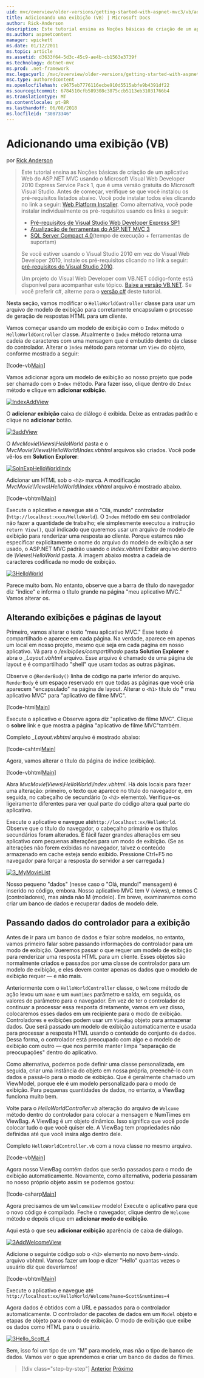 ```yaml
---
uid: mvc/overview/older-versions/getting-started-with-aspnet-mvc3/vb/adding-a-view
title: Adicionando uma exibição (VB) | Microsoft Docs
author: Rick-Anderson
description: Este tutorial ensina as Noções básicas de criação de um aplicativo Web do ASP.NET MVC usando o Microsoft Visual Web Developer 2010 Express Service Pack 1, que é...
ms.author: aspnetcontent
manager: wpickett
ms.date: 01/12/2011
ms.topic: article
ms.assetid: d3633f64-5d3c-45c9-ae4b-cb1563e3739f
ms.technology: dotnet-mvc
ms.prod: .net-framework
msc.legacyurl: /mvc/overview/older-versions/getting-started-with-aspnet-mvc3/vb/adding-a-view
msc.type: authoredcontent
ms.openlocfilehash: c9675eb7776116ecbe910d5515abfe9b4391df22
ms.sourcegitcommit: 6784510cfb589308c3875ccb5113eb31031766b4
ms.translationtype: MT
ms.contentlocale: pt-BR
ms.lasthandoff: 06/08/2018
ms.locfileid: "30873346"
---
```

<a name="adding-a-view-vb"></a>Adicionando uma exibição (VB)
====================
por [Rick Anderson](https://github.com/Rick-Anderson)

> Este tutorial ensina as Noções básicas de criação de um aplicativo Web do ASP.NET MVC usando o Microsoft Visual Web Developer 2010 Express Service Pack 1, que é uma versão gratuita do Microsoft Visual Studio. Antes de começar, verifique se que você instalou os pré-requisitos listados abaixo. Você pode instalar todos eles clicando no link a seguir: [Web Platform Installer](https://www.microsoft.com/web/gallery/install.aspx?appid=VWD2010SP1Pack). Como alternativa, você pode instalar individualmente os pré-requisitos usando os links a seguir:
> 
> - [Pré-requisitos de Visual Studio Web Developer Express SP1](https://www.microsoft.com/web/gallery/install.aspx?appid=VWD2010SP1Pack)
> - [Atualização de ferramentas do ASP.NET MVC 3](https://www.microsoft.com/web/gallery/install.aspx?appsxml=&amp;appid=MVC3)
> - [SQL Server Compact 4.0](https://www.microsoft.com/web/gallery/install.aspx?appid=SQLCE;SQLCEVSTools_4_0)(tempo de execução + ferramentas de suportam)
> 
> Se você estiver usando o Visual Studio 2010 em vez do Visual Web Developer 2010, instale os pré-requisitos clicando no link a seguir: [pré-requisitos do Visual Studio 2010](https://www.microsoft.com/web/gallery/install.aspx?appsxml=&amp;appid=VS2010SP1Pack).
> 
> Um projeto do Visual Web Developer com VB.NET código-fonte está disponível para acompanhar este tópico. [Baixe a versão VB.NET](https://code.msdn.microsoft.com/Introduction-to-MVC-3-10d1b098). Se você preferir c#, alterne para o [versão c#](../cs/adding-a-view.md) deste tutorial.


Nesta seção, vamos modificar o `HelloWorldController` classe para usar um arquivo de modelo de exibição para corretamente encapsulam o processo de geração de respostas HTML para um cliente.

Vamos começar usando um modelo de exibição com o `Index` método o `HelloWorldController` classe. Atualmente o `Index` método retorna uma cadeia de caracteres com uma mensagem que é embutido dentro da classe do controlador. Alterar o `Index` método para retornar um `View` do objeto, conforme mostrado a seguir:

[!code-vb[Main](adding-a-view/samples/sample1.vb)]

Vamos adicionar agora um modelo de exibição ao nosso projeto que pode ser chamado com o `Index` método. Para fazer isso, clique dentro do `Index` método e clique em **adicionar exibição**.

[![IndexAddView](adding-a-view/_static/image2.png "IndexAddView")](adding-a-view/_static/image1.png)

O **adicionar exibição** caixa de diálogo é exibida. Deixe as entradas padrão e clique no **adicionar** botão.

[![3addView](adding-a-view/_static/image4.png "3addView")](adding-a-view/_static/image3.png)

O *MvcMovie\Views\HelloWorld* pasta e o *MvcMovie\Views\HelloWorld\Index.vbhtml* arquivos são criados. Você pode vê-los em **Solution Explorer**:

[![SolnExpHelloWorldIndx](adding-a-view/_static/image6.png "SolnExpHelloWorldIndx")](adding-a-view/_static/image5.png)

Adicionar um HTML sob o `<h2>` marca. A modificação *MvcMovie\Views\HelloWorld\Index.vbhtml* arquivo é mostrado abaixo.

[!code-vbhtml[Main](adding-a-view/samples/sample2.vbhtml)]

Execute o aplicativo e navegue até o &quot;Olá, mundo&quot; controlador (`http://localhost:xxxx/HelloWorld`). O `Index` método em seu controlador não fazer a quantidade de trabalho; ele simplesmente executou a instrução `return View()`, qual indicado que queremos usar um arquivo de modelo de exibição para renderizar uma resposta ao cliente. Porque estamos não especificar explicitamente o nome do arquivo do modelo de exibição a ser usado, o ASP.NET MVC padrão usando o *Index.vbhtml* Exibir arquivo dentro de *\Views\HelloWorld* pasta. A imagem abaixo mostra a cadeia de caracteres codificada no modo de exibição.

[![3HelloWorld](adding-a-view/_static/image8.png "3HelloWorld")](adding-a-view/_static/image7.png)

Parece muito bom. No entanto, observe que a barra de título do navegador diz &quot;índice&quot; e informa o título grande na página &quot;meu aplicativo MVC.&quot; Vamos alterar os.

## <a name="changing-views-and-layout-pages"></a>Alterando exibições e páginas de layout

Primeiro, vamos alterar o texto &quot;meu aplicativo MVC.&quot; Esse texto é compartilhado e aparece em cada página. Na verdade, aparece em apenas um local em nosso projeto, mesmo que seja em cada página em nosso aplicativo. Vá para o */exibições/compartilhado* pasta **Solution Explorer** e abra o  *\_Layout.vbhtml* arquivo. Esse arquivo é chamado de uma página de layout e é compartilhado &quot;shell&quot; que usam todas as outras páginas.

Observe o `@RenderBody()` linha de código na parte inferior do arquivo. `RenderBody` é um espaço reservado em que todas as páginas que você cria aparecem &quot;encapsulado&quot; na página de layout. Alterar o `<h1>` título do **&quot;** meu aplicativo MVC&quot; para &quot;aplicativo de filme MVC&quot;.

[!code-html[Main](adding-a-view/samples/sample3.html)]

Execute o aplicativo e Observe agora diz &quot;aplicativo de filme MVC&quot;. Clique o **sobre** link e que mostra a página &quot;aplicativo de filme MVC&quot;também.

Completo  *\_Layout.vbhtml* arquivo é mostrado abaixo:

[!code-cshtml[Main](adding-a-view/samples/sample4.cshtml)]

Agora, vamos alterar o título da página de índice (exibição).

[!code-vbhtml[Main](adding-a-view/samples/sample5.vbhtml)]

Abra *MvcMovie\Views\HelloWorld\Index.vbhtml*. Há dois locais para fazer uma alteração: primeiro, o texto que aparece no título do navegador e, em seguida, no cabeçalho de secundário (o `<h2>` elemento). Verifique-os ligeiramente diferentes para ver qual parte do código altera qual parte do aplicativo.

Execute o aplicativo e navegue até`http://localhost:xx/HelloWorld`. Observe que o título do navegador, o cabeçalho primário e os títulos secundários foram alterados. É fácil fazer grandes alterações em seu aplicativo com pequenas alterações para um modo de exibição. (Se as alterações não forem exibidas no navegador, talvez o conteúdo armazenado em cache esteja sendo exibido. Pressione Ctrl+F5 no navegador para forçar a resposta do servidor a ser carregada.)

[![3_MyMovieList](adding-a-view/_static/image10.png "3_MyMovieList")](adding-a-view/_static/image9.png)

Nosso pequeno &quot;dados&quot; (nesse caso o &quot;Olá, mundo!&quot; mensagem) é inserido no código, embora. Nosso aplicativo MVC tem V (views), e temos C (controladores), mas ainda não M (modelo). Em breve, examinaremos como criar um banco de dados e recuperar dados de modelo dele.

## <a name="passing-data-from-the-controller-to-the-view"></a>Passando dados do controlador para a exibição

Antes de ir para um banco de dados e falar sobre modelos, no entanto, vamos primeiro falar sobre passando informações do controlador para um modo de exibição. Queremos passar o que requer um modelo de exibição para renderizar uma resposta HTML para um cliente. Esses objetos são normalmente criados e passados por uma classe de controlador para um modelo de exibição, e eles devem conter apenas os dados que o modelo de exibição requer — e não mais.

Anteriormente com o `HelloWorldController` classe, o `Welcome` método de ação levou um `name` e um `numTimes` parâmetro e saída, em seguida, os valores de parâmetro para o navegador. Em vez de ter o controlador de continuar a processar essa resposta diretamente, vamos em vez disso, colocaremos esses dados em um recipiente para o modo de exibição. Controladores e exibições podem usar um `ViewBag` objeto para armazenar dados. Que será passado um modelo de exibição automaticamente e usada para processar a resposta HTML usando o conteúdo do conjunto de dados. Dessa forma, o controlador está preocupado com algo e o modelo de exibição com outro — que nos permite manter limpa &quot;separação de preocupações&quot; dentro do aplicativo.

Como alternativa, podemos pode definir uma classe personalizada, em seguida, criar uma instância do objeto em nossa própria, preenchê-lo com dados e passá-lo para o modo de exibição. Que é geralmente chamado um ViewModel, porque ele é um modelo personalizado para o modo de exibição. Para pequenas quantidades de dados, no entanto, a ViewBag funciona muito bem.

Volte para o *HelloWorldController.vb* alteração do arquivo de `Welcome` método dentro do controlador para colocar a mensagem e NumTimes em ViewBag. A ViewBag é um objeto dinâmico. Isso significa que você pode colocar tudo o que você quiser ele. A ViewBag tem propriedades não definidas até que você insira algo dentro dele.

Completo `HelloWorldController.vb` com a nova classe no mesmo arquivo.

[!code-vb[Main](adding-a-view/samples/sample6.vb)]

Agora nosso ViewBag contém dados que serão passados para o modo de exibição automaticamente. Novamente, como alternativa, poderia passaram no nosso próprio objeto assim se podemos gostou:

[!code-csharp[Main](adding-a-view/samples/sample7.cs)]

Agora precisamos de um `WelcomeView` modelo! Execute o aplicativo para que o novo código é compilado. Feche o navegador, clique dentro de `Welcome` método e depois clique em **adicionar modo de exibição**.

Aqui está o que seu **adicionar exibição** aparência de caixa de diálogo.

[![3AddWelcomeView](adding-a-view/_static/image12.png "3AddWelcomeView")](adding-a-view/_static/image11.png)

Adicione o seguinte código sob o `<h2>` elemento no novo <em>bem-vindo.</em> arquivo vbhtml. Vamos fazer um loop e dizer &quot;Hello&quot; quantas vezes o usuário diz que deveríamos!

[!code-vbhtml[Main](adding-a-view/samples/sample8.vbhtml)]

Execute o aplicativo e navegue até `http://localhost:xx/HelloWorld/Welcome?name=Scott&numtimes=4`

Agora dados é obtidos com a URL e passados para o controlador automaticamente. O controlador de pacotes de dados em um `Model` objeto e etapas de objeto para o modo de exibição. O modo de exibição que exibe os dados como HTML para o usuário.

[![3Hello_Scott_4](adding-a-view/_static/image14.png "3Hello_Scott_4")](adding-a-view/_static/image13.png)

Bem, isso foi um tipo de um &quot;M&quot; para modelo, mas não o tipo de banco de dados. Vamos ver o que aprendemos e criar um banco de dados de filmes.

> [!div class="step-by-step"]
> [Anterior](adding-a-controller.md)
> [Próximo](adding-a-model.md)
